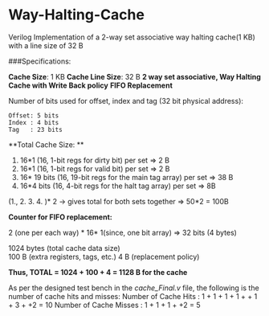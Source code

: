 # Way-Halting-Cache
Verilog Implementation of a 2-way set associative way halting cache(1 KB) with a line size of 32 B


###Specifications:

**Cache Size**: 1 KB 
**Cache Line Size**: 32 B
**2 way set associative, Way Halting Cache with Write Back policy**
**FIFO Replacement**

Number of bits used for offset, index and tag (32 bit physical address):
    
    Offset: 5 bits 
    Index : 4 bits
    Tag   : 23 bits
    
**Total Cache Size: **

1. 16*1 (16, 1-bit regs for dirty bit) per set => 2 B
2. 16*1 (16, 1-bit regs for valid bit) per set => 2 B
3. 16* 19 bits (16, 19-bit regs for the main tag array) per set => 38 B
4. 16*4 bits (16, 4-bit regs for the halt tag array) per set => 8B

(1., 2. 3. 4. )* 2 -> gives total for both sets together => 50*2 = 100B

**Counter for FIFO replacement:**

2 (one per each way) * 16* 1(since, one bit array) => 32 bits (4 bytes)

1024 bytes (total cache data size)        
100 B (extra registers, tags, etc.)
4 B (replacement policy)

**Thus, TOTAL = 1024 + 100 + 4 = 1128 B for the cache**

As per the designed test bench in the *cache_Final.v* file, the following is the number of cache hits and misses:
Number of Cache Hits    :   1 + 1 +     1 + 1 +     + 1 + 3 +  +2  = 10
Number of Cache Misses  : 1       + 1 +         1 +          +2    = 5

